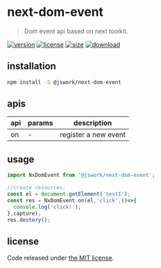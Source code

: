 # next-dom-event
> Dom event api based on next toolkit.

[![version][version-image]][version-url]
[![license][license-image]][license-url]
[![size][size-image]][size-url]
[![download][download-image]][download-url]

## installation
```bash
npm install -S @jswork/next-dom-event
```

## apis
| api | params | description          |
| --- | ------ | -------------------- |
| on  | -      | register a new event |

## usage
```js
import NxDomEvent from '@jswork/next-dom-event';

//create resources:
const el = document.getElement('test1');
const res = NxDomEvent.on(el,'click',()=>{
  console.log('click!');
},capture);
res.destory();
```

## license
Code released under [the MIT license](https://github.com/afeiship/next-dom-event/blob/master/LICENSE.txt).

[version-image]: https://img.shields.io/npm/v/@jswork/next-dom-event
[version-url]: https://npmjs.org/package/@jswork/next-dom-event

[license-image]: https://img.shields.io/npm/l/@jswork/next-dom-event
[license-url]: https://github.com/afeiship/next-dom-event/blob/master/LICENSE.txt

[size-image]: https://img.shields.io/bundlephobia/minzip/@jswork/next-dom-event
[size-url]: https://github.com/afeiship/next-dom-event/blob/master/dist/next-dom-event.min.js

[download-image]: https://img.shields.io/npm/dm/@jswork/next-dom-event
[download-url]: https://www.npmjs.com/package/@jswork/next-dom-event
